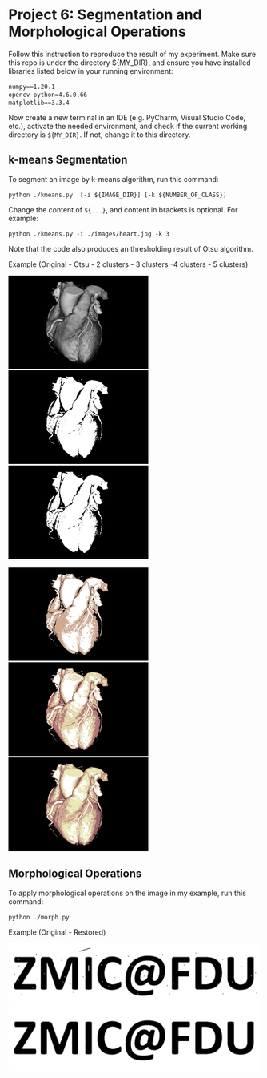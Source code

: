 # Project 6: Segmentation and Morphological Operations
Follow this instruction to reproduce the result of my experiment. Make sure this repo is under the directory ${MY_DIR}, and ensure you have installed libraries listed below in your running environment:
```
numpy==1.20.1
opencv-python=4.6.0.66
matplotlib==3.3.4
```

Now create a new terminal in an IDE (e.g. PyCharm, Visual Studio Code, etc.), activate the needed environment, and check if the current working directory is ```${MY_DIR}```. If not, change it to this directory.

## k-means Segmentation
To segment an image by k-means algorithm, run this command:

```
python ./kmeans.py  [-i ${IMAGE_DIR}] [-k ${NUMBER_OF_CLASS}]
```

Change the content of ```${...}```, and content in brackets is optional. For example:

```
python ./kmeans.py -i ./images/heart.jpg -k 3
```

Note that the code also produces an thresholding result of Otsu algorithm.

Example (Original - Otsu - 2 clusters - 3 clusters -4 clusters - 5 clusters)

<p>
  <img src='images/heart.jpg' width='280'/>&nbsp;&nbsp;&nbsp;&nbsp;<img src='images/heart_otsu.jpg' width='280'/>&nbsp;&nbsp;&nbsp;&nbsp;<img src='images/heart_seg_2.jpg' width='280'/>
</p>
<p>
  <img src='images/heart_seg_3.jpg' width='280'/>&nbsp;&nbsp;&nbsp;&nbsp;<img src='images/heart_seg_4.jpg' width='280'/>&nbsp;&nbsp;&nbsp;&nbsp;<img src='images/heart_seg_5.jpg' width='280'/>
</p>

## Morphological Operations
To apply morphological operations on the image in my example, run this command:

```
python ./morph.py 
```

Example (Original - Restored)
<p>
  <img src='images/zmic_fdu_noise.jpg'/><img src='images/zmic_fdu_noise_repair.jpg'/>
</p>
